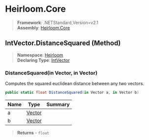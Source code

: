 # Heirloom.Core

> **Framework**: .NETStandard,Version=v2.1  
> **Assembly**: [Heirloom.Core][0]

## IntVector.DistanceSquared (Method)

> **Namespace**: [Heirloom][0]  
> **Declaring Type**: [IntVector][1]

### DistanceSquared(in Vector, in Vector)

Computes the squared euclidean distance between any two vectors.

```cs
public static float DistanceSquared(in Vector a, in Vector b)
```

| Name | Type        | Summary |
|------|-------------|---------|
| a    | [Vector][2] |         |
| b    | [Vector][2] |         |

> **Returns** - `float`

[0]: ../../../Heirloom.Core.md
[1]: ../IntVector.md
[2]: ../Vector.md
